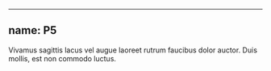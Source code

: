 
---
name: P5
---
<p class="p-5">Vivamus sagittis lacus vel augue laoreet rutrum faucibus dolor auctor. Duis mollis, est non commodo luctus.</p>